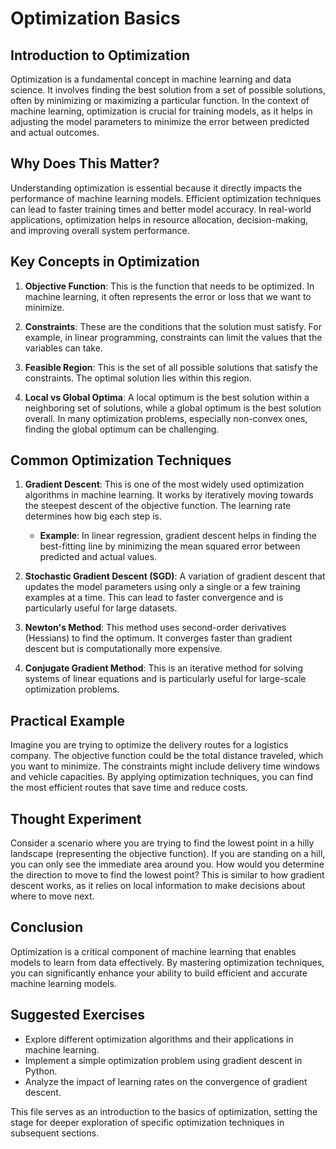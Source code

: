 # Optimization Basics

## Introduction to Optimization

Optimization is a fundamental concept in machine learning and data science. It involves finding the best solution from a set of possible solutions, often by minimizing or maximizing a particular function. In the context of machine learning, optimization is crucial for training models, as it helps in adjusting the model parameters to minimize the error between predicted and actual outcomes.

## Why Does This Matter?

Understanding optimization is essential because it directly impacts the performance of machine learning models. Efficient optimization techniques can lead to faster training times and better model accuracy. In real-world applications, optimization helps in resource allocation, decision-making, and improving overall system performance.

## Key Concepts in Optimization

1. **Objective Function**: This is the function that needs to be optimized. In machine learning, it often represents the error or loss that we want to minimize.

2. **Constraints**: These are the conditions that the solution must satisfy. For example, in linear programming, constraints can limit the values that the variables can take.

3. **Feasible Region**: This is the set of all possible solutions that satisfy the constraints. The optimal solution lies within this region.

4. **Local vs Global Optima**: A local optimum is the best solution within a neighboring set of solutions, while a global optimum is the best solution overall. In many optimization problems, especially non-convex ones, finding the global optimum can be challenging.

## Common Optimization Techniques

1. **Gradient Descent**: This is one of the most widely used optimization algorithms in machine learning. It works by iteratively moving towards the steepest descent of the objective function. The learning rate determines how big each step is.

   - **Example**: In linear regression, gradient descent helps in finding the best-fitting line by minimizing the mean squared error between predicted and actual values.

2. **Stochastic Gradient Descent (SGD)**: A variation of gradient descent that updates the model parameters using only a single or a few training examples at a time. This can lead to faster convergence and is particularly useful for large datasets.

3. **Newton's Method**: This method uses second-order derivatives (Hessians) to find the optimum. It converges faster than gradient descent but is computationally more expensive.

4. **Conjugate Gradient Method**: This is an iterative method for solving systems of linear equations and is particularly useful for large-scale optimization problems.

## Practical Example

Imagine you are trying to optimize the delivery routes for a logistics company. The objective function could be the total distance traveled, which you want to minimize. The constraints might include delivery time windows and vehicle capacities. By applying optimization techniques, you can find the most efficient routes that save time and reduce costs.

## Thought Experiment

Consider a scenario where you are trying to find the lowest point in a hilly landscape (representing the objective function). If you are standing on a hill, you can only see the immediate area around you. How would you determine the direction to move to find the lowest point? This is similar to how gradient descent works, as it relies on local information to make decisions about where to move next.

## Conclusion

Optimization is a critical component of machine learning that enables models to learn from data effectively. By mastering optimization techniques, you can significantly enhance your ability to build efficient and accurate machine learning models.

## Suggested Exercises

- Explore different optimization algorithms and their applications in machine learning.
- Implement a simple optimization problem using gradient descent in Python.
- Analyze the impact of learning rates on the convergence of gradient descent.

This file serves as an introduction to the basics of optimization, setting the stage for deeper exploration of specific optimization techniques in subsequent sections.
